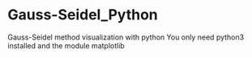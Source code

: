 # Gauss-Seidel_Python
Gauss-Seidel method visualization with python
You only need python3 installed and the module matplotlib
